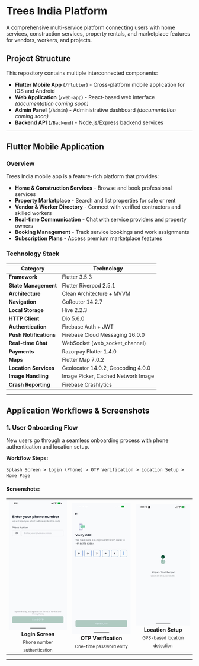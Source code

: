 # Trees India Platform

A comprehensive multi-service platform connecting users with home services, construction services, property rentals, and marketplace features for vendors, workers, and projects.

## Project Structure

This repository contains multiple interconnected components:

- **Flutter Mobile App** (`/flutter`) - Cross-platform mobile application for iOS and Android
- **Web Application** (`/web-app`) - React-based web interface _(documentation coming soon)_
- **Admin Panel** (`/Admin`) - Administrative dashboard _(documentation coming soon)_
- **Backend API** (`/Backend`) - Node.js/Express backend services

---

## Flutter Mobile Application

### Overview

Trees India mobile app is a feature-rich platform that provides:

- **Home & Construction Services** - Browse and book professional services
- **Property Marketplace** - Search and list properties for sale or rent
- **Vendor & Worker Directory** - Connect with verified contractors and skilled workers
- **Real-time Communication** - Chat with service providers and property owners
- **Booking Management** - Track service bookings and work assignments
- **Subscription Plans** - Access premium marketplace features

### Technology Stack

| Category               | Technology                         |
| ---------------------- | ---------------------------------- |
| **Framework**          | Flutter 3.5.3                      |
| **State Management**   | Flutter Riverpod 2.5.1             |
| **Architecture**       | Clean Architecture + MVVM          |
| **Navigation**         | GoRouter 14.2.7                    |
| **Local Storage**      | Hive 2.2.3                         |
| **HTTP Client**        | Dio 5.6.0                          |
| **Authentication**     | Firebase Auth + JWT                |
| **Push Notifications** | Firebase Cloud Messaging 16.0.0    |
| **Real-time Chat**     | WebSocket (web_socket_channel)     |
| **Payments**           | Razorpay Flutter 1.4.0             |
| **Maps**               | Flutter Map 7.0.2                  |
| **Location Services**  | Geolocator 14.0.2, Geocoding 4.0.0 |
| **Image Handling**     | Image Picker, Cached Network Image |
| **Crash Reporting**    | Firebase Crashlytics               |

--- 

## Application Workflows & Screenshots

### 1. User Onboarding Flow

New users go through a seamless onboarding process with phone authentication and location setup.

**Workflow Steps:**

```
Splash Screen > Login (Phone) > OTP Verification > Location Setup > Home Page
```

#### Screenshots:

<table>
  <tr>
    <td align="center">
      <img src="screenshots/mobile-app/WhatsApp Image 2025-10-28 at 3.13.46 AM.jpeg" width="250" alt="Login Screen"/>
      <br/>
      <b>Login Screen</b>
      <br/>
      <sub>Phone number authentication</sub>
    </td>
    <td align="center">
      <img src="screenshots/mobile-app/WhatsApp Image 2025-10-28 at 3.39.00 AM.jpeg" width="250" alt="OTP Verification"/>
      <br/>
      <b>OTP Verification</b>
      <br/>
      <sub>One-time password entry</sub>
    </td>
    <td align="center">
      <img src="screenshots/mobile-app/WhatsApp Image 2025-10-28 at 3.39.01 AM.jpeg" width="250" alt="Location Setup"/>
      <br/>
      <b>Location Setup</b>
      <br/>
      <sub>GPS-based location detection</sub>
    </td>
  </tr>
</table>

---
